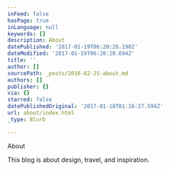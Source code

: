 ```yaml
---
inFeed: false
hasPage: true
inLanguage: null
keywords: []
description: About
datePublished: '2017-01-19T06:20:26.198Z'
dateModified: '2017-01-19T06:20:20.694Z'
title: ''
author: []
sourcePath: _posts/2016-02-25-about.md
authors: []
publisher: {}
via: {}
starred: false
datePublishedOriginal: '2017-01-18T01:16:27.594Z'
url: about/index.html
_type: Blurb

---
```

About

This blog is about design, travel, and inspiration.